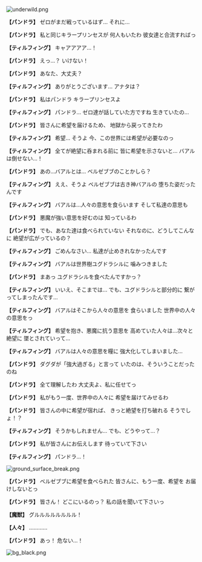 
![underwild.png](../images/backgrounds/underwild.png)

**【パンドラ】**
ゼロがまだ戦っているはず…
それに…

**【パンドラ】**
私と同じキラープリンセスが
何人もいたわ
彼女達と合流すればっ

**【ティルフィング】**
キャアアアア…！

**【パンドラ】**
えっ…？
いけない！

**【パンドラ】**
あなた、大丈夫？

**【ティルフィング】**
ありがとうございます…
アナタは？

**【パンドラ】**
私はパンドラ
キラープリンセスよ

**【ティルフィング】**
パンドラ…
ゼロ達が話していた方ですね
生きていたの…

**【パンドラ】**
皆さんに希望を届けるため、
地獄から戻ってきたわ

**【ティルフィング】**
希望…
そうよ
今、この世界には希望が必要なのっ

**【ティルフィング】**
全てが絶望に呑まれる前に
皆に希望を示さないと…
バアルは倒せない…！

**【パンドラ】**
あの…バアルとは…
ベルゼブブのことかしら？

**【ティルフィング】**
ええ、そうよ
ベルゼブブは古き神バアルの
堕ちた姿だったんです

**【ティルフィング】**
バアルは…人々の意思を食らいます
そして私達の意思も

**【パンドラ】**
悪魔が強い意思を好むのは
知っているわ

**【パンドラ】**
でも、あなた達は食べられていない
それなのに、どうしてこんなに
絶望が広がっているの？

**【ティルフィング】**
ごめんなさい…
私達が止めきれなかったんです

**【ティルフィング】**
バアルは世界樹ユグドラシルに
噛みつきました

**【パンドラ】**
まあっ
ユグドラシルを食べたんですかっ？

**【ティルフィング】**
いいえ、そこまでは…
でも、ユグドラシルと部分的に
繋がってしまったんです…

**【ティルフィング】**
バアルはそこから人々の意思を
食らいました
世界中の人々の意思をっ

**【ティルフィング】**
希望を抱き、悪魔に抗う意思を
高めていた人々は…次々と絶望に
墜とされていって…

**【ティルフィング】**
バアルは人々の意思を糧に
強大化してしまいました…

**【パンドラ】**
ダグダが「強大過ぎる」と言って
いたのは、そういうことだったのね

**【パンドラ】**
全て理解したわ
大丈夫よ、私に任せてっ

**【パンドラ】**
私がもう一度、世界中の人々に
希望を届けてみせるわ

**【パンドラ】**
皆さんの中に希望が宿れば、
きっと絶望を打ち破れる
そうでしょ！？

**【ティルフィング】**
そうかもしれません…
でも、どうやって…？

**【パンドラ】**
私が皆さんにお伝えします
待っていて下さい

**【ティルフィング】**
パンドラ…！

![ground_surface_break.png](../images/backgrounds/ground_surface_break.png)

**【パンドラ】**
ベルゼブブに希望を食べられた
皆さんに、もう一度、希望を
お届けしないとっ

**【パンドラ】**
皆さん！
どこにいるのっ？
私の話を聞いて下さいっ

**【魔獣】**
グルルルルルルルル！

**【人々】**
…………

**【パンドラ】**
あっ！
危ない…！

![bg_black.png](../images/backgrounds/bg_black.png)
